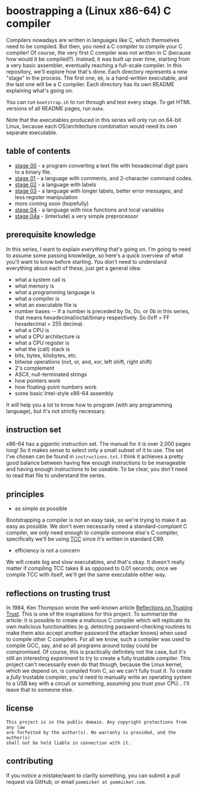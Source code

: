 # boostrapping a (Linux x86-64) C compiler

Compilers nowadays are written in languages like C, which themselves need to be
compiled. But then, you need a C compiler to compile your C compiler! Of course,
the very first C compiler was not written in C (because how would it be
compiled?). Instead, it was built up over time, starting from a very basic
assembler, eventually reaching a full-scale compiler.
In this repository, we'll explore how that's done. Each directory
represents a new "stage" in the process. The first one, `00`, is a hand-written
executable, and the last one will be a C compiler. Each directory has its own
README explaining what's going on.

You can run `bootstrap.sh` to run through and test every stage.
To get HTML versions of all README pages, run `make`.

Note that the executables produced in this series will only run on 
64-bit Linux, because each OS/architecture combination would need its own separate
executable.

## table of contents

- [stage 00](00/README.md) - a program converting a text file with 
hexadecimal digit pairs to a binary file.
- [stage 01](01/README.md) - a language with comments, and 2-character
command codes.
- [stage 02](02/README.md) - a language with labels
- [stage 03](03/README.md) - a language with longer labels, better error messages, and less register manipulation
- more coming soon (hopefully)
- [stage 04](04/README.md) - a language with nice functions and local variables
- [stage 04a](04a/README.md) - (interlude) a very simple preprocessor

## prerequisite knowledge

In this series, I want to explain *everything* that's going on. I'm going to
need to assume some passing knowledge, so here's a quick overview of what you'll
want to know before starting.
You don't need to understand everything about each of these, just get
a general idea:

- what a system call is
- what memory is
- what a programming language is
- what a compiler is
- what an executable file is
- number bases -- if a number is preceded by 0x, 0o, or 0b in this series, that
means hexadecimal/octal/binary respectively. So 0xff = FF hexadecimal = 255
decimal.
- what a CPU is
- what a CPU architecture is
- what a CPU register is
- what the (call) stack is
- bits, bytes, kilobytes, etc.
- bitwise operations (not, or, and, xor, left shift, right shift)
- 2's complement
- ASCII, null-terminated strings
- how pointers work
- how floating-point numbers work
- some basic Intel-style x86-64 assembly

It will help you a lot to know how to program (with any programming language),
but it's not strictly necessary.

## instruction set

x86-64 has a *gigantic* instruction set. The manual for it is over 2,000 pages
long! So it makes sense to select only a small subset of it to use.
The set I've chosen can be found in `instructions.txt`.
I think it achieves a pretty good balance between having few enough
instructions to be manageable and having enough instructions to be useable.
To be clear, you don't need to read that file to understand the series.

## principles

- as simple as possible

Bootstrapping a compiler is not an easy task, so we're trying to make it as easy
as possible. We don't even necessarily need a standard-compliant C compiler, we
only need enough to compile someone else's C compiler, specifically we'll be
using [TCC](https://bellard.org/tcc/) since it's written in standard C89.

- efficiency is not a concern

We will create big and slow executables, and that's okay. It doesn't really
matter if compiling TCC takes 8 as opposed to 0.01 seconds; once we compile TCC
with itself, we'll get the same executable either way.

## reflections on trusting trust

In 1984, Ken Thompson wrote the well-known article
[Reflections on Trusting Trust](http://users.ece.cmu.edu/~ganger/712.fall02/papers/p761-thompson.pdf).
This is one of the inspirations for this project. To summarize
the article: it is possible to create a malicious C compiler which will
replicate its own malicious functionalities (e.g. detecting password-checking
routines to make them also accept another password the attacker knows) when used
to compile other C compilers. For all we know, such a compiler was used to
compile GCC, say, and so all programs around today could be compromised. Of
course, this is practically definitely not the case, but it's still an
interesting experiment to try to create a fully trustable compiler.  This
project can't necessarily even do that though, because the Linux kernel, which
we depend on, is compiled from C, so we can't fully trust *it*. To
create a *fully* trustable compiler, you'd need to manually write 
an operating system to a USB key with a circuit or something,
assuming you trust your CPU...
I'll leave that to someone else.

## license

```
This project is in the public domain. Any copyright protections from any law
are forfeited by the author(s). No warranty is provided, and the author(s)
shall not be held liable in connection with it.
```

## contributing

If you notice a mistake/want to clarify something, you can submit a pull request
via GitHub, or email `pommicket at pommicket.com`.
